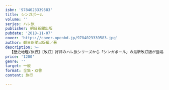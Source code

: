 ```yaml
---
isbn: '9784023339583'
title: シンガポール
volume: ''
series: ハレ旅
publisher: 朝日新聞出版
pubdate: '2018-11-07'
cover: 'https://cover.openbd.jp/9784023339583.jpg'
author: 朝日新聞出版編／著
description: >-
  【歴史地理/旅行】［改訂］好評のハレ旅シリーズから「シンガポール」の最新改訂版が登場。グルメやショッピング情報はもろん、マーライオン、マリーナベイ・サンズ、シンガポール植物園＆動物園など見どころを徹底解剖。最新情報をアップデートしてリニューアル！
price: '1200'
genre: ''
target: 一般
format: 全集・双書
content: 旅行

---
```

